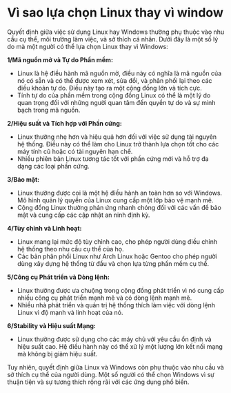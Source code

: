 # Vì sao lựa chọn Linux thay vì window

Quyết định giữa việc sử dụng Linux hay Windows thường phụ thuộc vào nhu cầu cụ thể, môi trường làm việc, và sở thích cá nhân. Dưới đây là một số lý do mà một người có thể lựa chọn Linux thay vì Windows:

**1/Mã nguồn mở và Tự do Phần mềm:**
- Linux là hệ điều hành mã nguồn mở, điều này có nghĩa là mã nguồn của nó có sẵn và có thể được xem xét, sửa đổi, và phân phối lại theo các điều khoản tự do. Điều này tạo ra một cộng đồng lớn và tích cực.
- Tính tự do của phần mềm trong cộng đồng Linux có thể là một lý do quan trọng đối với những người quan tâm đến quyền tự do và sự minh bạch trong mã nguồn.

**2/Hiệu suất và Tích hợp với Phần cứng:**
- Linux thường nhẹ hơn và hiệu quả hơn đối với việc sử dụng tài nguyên hệ thống. Điều này có thể làm cho Linux trở thành lựa chọn tốt cho các máy tính cũ hoặc có tài nguyên hạn chế.
- Nhiều phiên bản Linux tương tác tốt với phần cứng mới và hỗ trợ đa dạng các loại phần cứng.

**3/Bảo mật:**
- Linux thường được coi là một hệ điều hành an toàn hơn so với Windows. Mô hình quản lý quyền của Linux cung cấp một lớp bảo vệ mạnh mẽ.
- Cộng đồng Linux thường phản ứng nhanh chóng đối với các vấn đề bảo mật và cung cấp các cập nhật an ninh định kỳ.

**4/Tùy chỉnh và Linh hoạt:**
- Linux mang lại mức độ tùy chỉnh cao, cho phép người dùng điều chỉnh hệ thống theo nhu cầu cụ thể của họ.
- Các bản phân phối Linux như Arch Linux hoặc Gentoo cho phép người dùng xây dựng hệ thống từ đầu và chọn lựa từng phần mềm cụ thể.

**5/Công cụ Phát triển và Dòng lệnh:**
- Linux thường được ưa chuộng trong cộng đồng phát triển vì nó cung cấp nhiều công cụ phát triển mạnh mẽ và có dòng lệnh mạnh mẽ.
- Nhiều nhà phát triển và quản trị hệ thống thích làm việc với dòng lệnh Linux vì độ mạnh và linh hoạt của nó.

**6/Stability và Hiệu suất Mạng:**
- Linux thường được sử dụng cho các máy chủ với yêu cầu ổn định và hiệu suất cao. Hệ điều hành này có thể xử lý một lượng lớn kết nối mạng mà không bị giảm hiệu suất.

Tuy nhiên, quyết định giữa Linux và Windows còn phụ thuộc vào nhu cầu và sở thích cụ thể của người dùng. Một số người có thể chọn Windows vì sự thuận tiện và sự tương thích rộng rãi với các ứng dụng phổ biến.